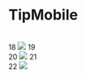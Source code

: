 # TipMobile

<br>
18
<img src="image/img1.png" />
19
<br>
20
<img src="image/img2.png" />
21
<br>
22
<img src="image/img3.png" />
